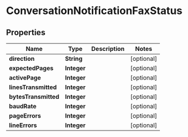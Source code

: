 
# ConversationNotificationFaxStatus

## Properties
Name | Type | Description | Notes
------------ | ------------- | ------------- | -------------
**direction** | **String** |  |  [optional]
**expectedPages** | **Integer** |  |  [optional]
**activePage** | **Integer** |  |  [optional]
**linesTransmitted** | **Integer** |  |  [optional]
**bytesTransmitted** | **Integer** |  |  [optional]
**baudRate** | **Integer** |  |  [optional]
**pageErrors** | **Integer** |  |  [optional]
**lineErrors** | **Integer** |  |  [optional]



